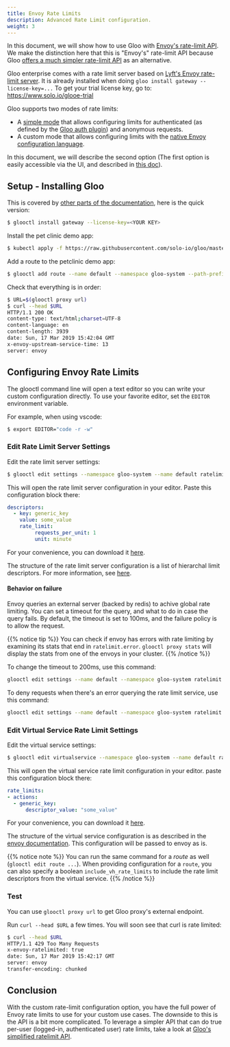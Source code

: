 ```yaml
---
title: Envoy Rate Limits
description: Advanced Rate Limit configuration.
weight: 3
---
```


In this document, we will show how to use Gloo with [Envoy's rate-limit API](https://www.envoyproxy.io/docs/envoy/latest/configuration/http_filters/rate_limit_filter). We make the distinction here that this is "Envoy's" rate-limit API because Gloo [offers a much simpler rate-limit API](../ratelimit) as an alternative. 

Gloo enterprise comes with a rate limit server based on [Lyft's Envoy rate-limit server](https://github.com/lyft/ratelimit). It is already installed when doing `gloo install gateway --license-key=...`
To get your trial license key, go to: https://www.solo.io/glooe-trial

Gloo supports two modes of rate limits:

- A [simple mode](../ratelimit) that allows configuring limits for authenticated (as defined by the [Gloo auth plugin](../authentication)) and anonymous requests.
- A custom mode that allows configuring limits with the [native Envoy configuration language](https://www.envoyproxy.io/docs/envoy/latest/configuration/http_filters/rate_limit_filter).

In this document, we will describe the second option (The first option is easily accessible via the UI, and described in [this doc](../ratelimit)).

## Setup - Installing Gloo 
This is covered by [other parts of the documentation](../../../installation), here is the quick version:

```bash
$ glooctl install gateway --license-key=<YOUR KEY>
```

Install the pet clinic demo app:

```bash
$ kubectl apply -f https://raw.githubusercontent.com/solo-io/gloo/master/example/petclinic/petclinic.yaml
```

Add a route to the petclinic demo app:

```bash
$ glooctl add route --name default --namespace gloo-system --path-prefix / --dest-name default-petclinic-8080 --dest-namespace gloo-system
```

Check that everything is in order:
```bash
$ URL=$(glooctl proxy url)
$ curl --head $URL 
HTTP/1.1 200 OK
content-type: text/html;charset=UTF-8
content-language: en
content-length: 3939
date: Sun, 17 Mar 2019 15:42:04 GMT
x-envoy-upstream-service-time: 13
server: envoy
```

## Configuring Envoy Rate Limits

The glooctl command line will open a text editor so you can write your custom configuration directly.
To use your favorite editor, set the `EDITOR` environment variable.

For example, when using vscode:
```bash
$ export EDITOR="code -r -w"
```

### Edit Rate Limit Server Settings
Edit the rate limit server settings:
```bash
$ glooctl edit settings --namespace gloo-system --name default ratelimit custom-server-config
```

This will open the rate limit server configuration in your editor. Paste this configuration block there:
```yaml
descriptors:
  - key: generic_key
    value: some_value
    rate_limit:
         requests_per_unit: 1
         unit: minute
```

For your convenience, you can download it [here](serverconfig.yaml).

The structure of the rate limit server configuration is a list of hierarchal limit descriptors. For more information, see [here](https://github.com/lyft/ratelimit).

#### Behavior on failure
Envoy queries an external server (backed by redis) to achive global rate limiting.
You can set a timeout for the query, and what to do in case the query fails.
By default, the timeout is set to 100ms, and the failure policy is to allow the request.

{{% notice tip %}}
You can check if envoy has errors with rate limiting by examining its stats that end in `ratelimit.error`.
`glooctl proxy stats` will display the stats from one of the envoys in your cluster. 
{{% /notice %}}

To change the timeout to 200ms, use this command:
```bash
glooctl edit settings --name default --namespace gloo-system ratelimit --request-timeout=200ms
```

To deny requests when there's an error querying the rate limit service, use this command:
```bash
glooctl edit settings --name default --namespace gloo-system ratelimit --deny-on-failure=true
```


### Edit Virtual Service Rate Limit Settings

Edit the virtual service settings:

```bash
$ glooctl edit virtualservice --namespace gloo-system --name default ratelimit custom-envoy-config
```


This will open the virtual service rate limit configuration in your editor. paste this configuration block there:
```yaml
rate_limits:
- actions:
  - generic_key:
      descriptor_value: "some_value"
```

For your convenience, you can download it [here](vsconfig.yaml).

The structure of the virtual service configuration is as described in the [envoy documentation](https://www.envoyproxy.io/docs/envoy/v1.9.0/api-v2/api/v2/route/route.proto#route-ratelimit-action). This configuration will be passed to envoy as is.

{{% notice note %}}
You can run the same command for a *route* as well (`glooctl edit route ...`). When providing configuration for a `route`, you can also specify a boolean `include_vh_rate_limits` to include the rate limit descriptors from the virtual service.
{{% /notice %}}
### Test

You can use `glooctl proxy url` to get Gloo proxy's external endpoint. 

Run `curl --head $URL` a few times. You will soon see that curl is rate limited:

```bash
$ curl --head $URL 
HTTP/1.1 429 Too Many Requests
x-envoy-ratelimited: true
date: Sun, 17 Mar 2019 15:42:17 GMT
server: envoy
transfer-encoding: chunked
```
## Conclusion
With the custom rate-limit configuration option, you have the full power of Envoy rate limits to use for your custom use cases. The downside to this is the API is a bit more complicated. To leverage a simpler API that can do true per-user (logged-in, authenticated user) rate limits, take a look at [Gloo's simplified ratelimit API](../ratelimit).
